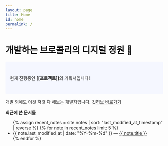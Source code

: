 ```yaml
---
layout: page
title: Home
id: home
permalink: /
---
```


# 개발하는 브로콜리의 디지털 정원 🥦

<p style="padding: 3em 1em; background: #f5f7ff; border-radius: 4px;">
  현재 진행중인 <span style="font-weight: bold">[[프로젝트]]</span>의 기획서입니다!
</p>

개발 외에도 이것 저것 다 해보는 개발자입니다. [깃허브 바로가기](https://github.com/MEKBANSUKOZINGER)

<strong>최근에 쓴 문서들</strong>

<ul>
  {% assign recent_notes = site.notes | sort: "last_modified_at_timestamp" | reverse %}
  {% for note in recent_notes limit: 5 %}
    <li>
      {{ note.last_modified_at | date: "%Y-%m-%d" }} — <a class="internal-link" href="{{ site.baseurl }}{{ note.url }}">{{ note.title }}</a>
    </li>
  {% endfor %}
</ul>

<style>
  .wrapper {
    max-width: 46em;
  }
</style>
